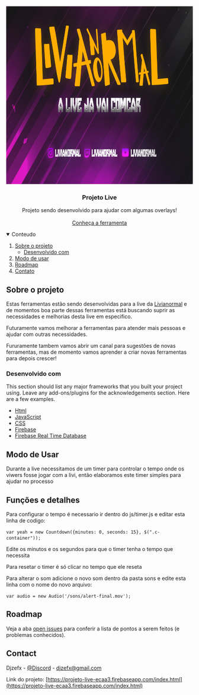 <br />
<p align="center">
  <a href="https://www.twitch.tv/livianormal">
    <img src="img/tela de espera.png" alt="Logo" width="854" height="480">
  </a>

  <h3 align="center">Projeto Live</h3>

  <p align="center">
    Projeto sendo desenvolvido para ajudar com algumas overlays!
    <br />
    <br />
    <a href="https://projeto-live-ecaa3.firebaseapp.com/index.html">Conheça a ferramenta</a>
</p>

<details open="open">
  <summary>Conteudo</summary>
  <ol>
    <li>
      <a href="#Sobre-o-projeto">Sobre o projeto</a>
      <ul>
        <li><a href="#Desenvolvido-com">Desenvolvido com</a></li>
      </ul>
    </li>
    <li><a href="#Modo-de-usar">Modo de usar</a></li>
    <li><a href="#roadmap">Roadmap</a></li>
    <li><a href="#Contato">Contato</a></li>
  </ol>
</details>


## Sobre o projeto

Estas ferramentas estão sendo desenvolvidas para a live da <a target="_parent" type="link" href="https://www.twitch.tv/livianormal">Livianormal</a> e de momentos boa parte dessas ferramentas está buscando suprir as necessidades e melhorias desta live em especifico.</p>
<p>Futuramente vamos melhorar a ferramentas para atender mais pessoas e ajudar com outras necessidades.</p>
<p>Fururamente tambem vamos abrir um canal para sugestões de novas ferramentas, mas de momento vamos aprender a criar novas ferramentas para depois crescer!

### Desenvolvido com

This section should list any major frameworks that you built your project using. Leave any add-ons/plugins for the acknowledgements section. Here are a few examples.
* [Html](https://developer.mozilla.org/pt-BR/docs/Web/HTML)
* [JavaScript](https://developer.mozilla.org/pt-BR/docs/Web/JavaScript)
* [CSS](https://www.w3schools.com/css/)
* [Firebase](https://firebase.google.com/?hl=pt-br)
* [Firebase Real Time Database](https://firebase.google.com/docs/database)

## Modo de Usar

<p>Durante a live necessitamos de um timer para controlar o tempo onde os viwers fosse jogar com a livi, então elaboramos este timer simples para ajudar no processo<p>

<h2>Funções e detalhes</h2>

<p>Para configurar o tempo é necessario ir dentro do js/timer.js e editar esta linha de codigo:<p>

    var yeah = new Countdown({minutes: 0, seconds: 15}, $(".c-container"));

<p>Edite os minutos e os segundos para que o timer tenha o tempo que necessita<p>

<p>Para resetar o timer é só clicar no tempo que ele reseta<p>

<p>Para alterar o som adicione o novo som dentro da pasta sons e edite esta linha com o nome do novo arquivo: <p>

    var audio = new Audio('/sons/alert-final.mov');


## Roadmap

Veja a aba [open issues](https://github.com/MesopotamiaAlpha/Ferramentas-live/issues) para conferir a lista de pontos a serem feitos (e problemas conhecidos).


## Contact

Djzefx - [@Discord](258717029027151873) - djzefx@gmail.com

Link do projeto: [https://projeto-live-ecaa3.firebaseapp.com/index.html](https://projeto-live-ecaa3.firebaseapp.com/index.html)